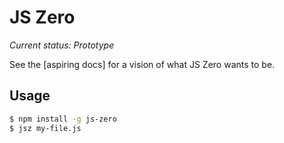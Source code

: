# JS Zero

*Current status: Prototype*

See the [aspiring docs] for a vision of what JS Zero wants to be.

## Usage

```bash
$ npm install -g js-zero
$ jsz my-file.js
```
